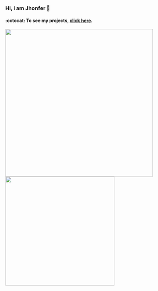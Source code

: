 ### Hi, i am Jhonfer  👋
#### :octocat: To see my projects, [click here](https://gist.github.com/jeirf12/c3b5d4cf64b6e4ff6ddec7a444e21e40).

<a href="https://github.com/anuraghazra/github-readme-stats">
  <img align="left" width="460px" src="https://github-readme-stats.vercel.app/api?username=jeirf12&show_icons=true&theme=gruvbox&hide_border=true&border_radius=20px"/>
</a>
<a href="https://github.com/anuraghazra/github-readme-stats">
  <img align="left" width="340px" src="https://github-readme-stats.vercel.app/api/top-langs/?username=jeirf12&langs_count=10&theme=gruvbox&layout=compact&hide_border=true&border_radius=20px"/>
</a>

<!--
**jeirf12/jeirf12** is a ✨ _special_ ✨ repository because its `README.md` (this file) appears on your GitHub profile.

Here are some ideas to get you started:

- 🔭 I’m currently working on ...
- 🌱 I’m currently learning ...
- 👯 I’m looking to collaborate on ...
- 🤔 I’m looking for help with ...
- 💬 Ask me about ...
- 📫 How to reach me: ...
- 😄 Pronouns: ...
- ⚡ Fun fact: ...
-->
